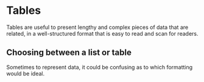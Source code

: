 # Tables

Tables are useful to present lengthy and complex pieces of data that are related, in a well-structured format that is easy to read and scan for readers.

## Choosing between a list or table

Sometimes to represent data, it could be confusing as to which formatting would be ideal. 
